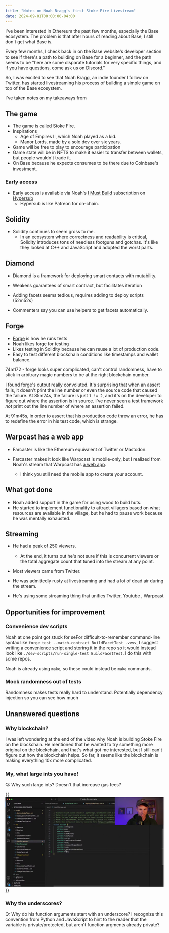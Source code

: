 ```yaml
---
title: "Notes on Noah Bragg's first Stoke Fire Livestream"
date: 2024-09-01T00:00:00-04:00
---
```


I've been interested in Ethereum the past few months, especially the Base ecosystem. The problem is that after hours of reading about Base, I still don't get what Base is.

Every few months, I check back in on the Base website's developer section to see if there's a path to building on Base for a beginner, and the path seems to be "here are some disparate tutorials for very specific things, and if you have questions, come ask us on Discord."

So, I was excited to see that Noah Bragg, an indie founder I follow on Twitter, has started livestreaming his process of building a simple game on top of the Base ecosystem.

I've taken notes on my takeaways from

## The game

- The game is called Stoke Fire.
- Inspirations
  - Age of Empires II, which Noah played as a kid.
  - Manor Lords, made by a solo dev over six years.
- Game will be free to play to encourage participation
- Game state will be in NFTS to make it easier to transfer between wallets, but people
  wouldn't trade it.
- On Base because he expects consumes to be there due to Coinbase's investment.

### Early access

- Early access is available via Noah's [I Must Build](https://www.hypersub.xyz/s/i-must-build-qytohm9l69s) subscription on [Hypersub](https://hypersub.xyz)
  - Hypersub is like Patreon for on-chain.

## Solidity

- Solidity continues to seem gross to me.
  - In an ecosystem where correctness and readability is critical, Solidity introduces tons of needless footguns and gotchas. It's like they looked at C++ and JavaScript and adopted the worst parts.

## Diamond

- Diamond is a framework for deploying smart contacts
  with mutability.

- Weakens guarantees of smart contract, but facilitates iteration
- Adding facets seems tedious, requires adding to deploy scripts (52m52s)

- Commenters say you can use helpers to get facets automatically.

## Forge

- [Forge](https://book.getfoundry.sh/reference/forge/forge) is how he runs tests
- Noah likes forge for testing
- Likes testing in Solidity because he can reuse a lot of production code.
- Easy to test different blockchain conditions like timestamps and wallet balance.

74m172 - forge looks super complicated, can't control randomness, have to stick in arbitrary magic numbers to be at the right blockchain number.

I found forge's output really convoluted. It's surprising that when an assert fails, it doesn't print the line number or even the source code that caused the failure. At 85m24s, the failure is just `1 != 2`, and it's on the developer to figure out where the assertion is in source. I've never seen a test framework _not_ print out the line number of where an assertion failed.

At 91m45s, in order to assert that his production code threw an error, he has to redefine the error in his test code, which is strange.

## Warpcast has a web app

- Farcaster is like the Ethereum equivalent of Twitter or Mastodon.
- Farcaster makes it look like Warpcast is mobile-only, but I realized from Noah's stream that Warpcast has [a web app](https://warpcast.com/).

  - I think you still need the mobile app to create your account.

## What got done

- Noah added support in the game for using wood to build huts.
- He started to implement functionality to attract villagers based on what resources are available in the village, but he had to pause work because he was mentally exhausted.

## Streaming

- He had a peak of 250 viewers.
  - At the end, it turns out he's not sure if this is concurrent viewers or the total aggregate count that tuned into the stream at any point.
- Most viewers came from Twitter.
- He was admittedly rusty at livestreaming and had a lot of dead air during the stream.

- He's using some streaming thing that unifies Twitter, Youtube , Warpcast

## Opportunities for improvement

### Convenience dev scripts

Noah at one point got stuck for seFor difficult-to-remember command-line syntax like `forge test --match-contract BuildFacetTest -vvvv`, I suggest writing a convenience script and storing it in the repo so it would instead look like `./dev-scripts/run-single-test BuildFacetTest`. I do this with some repos.

Noah is already using `make`, so these could instead be `make` commands.

### Mock randomness out of tests

Randomness makes tests really hard to understand. Potentially dependency injection so you can see how much

## Unanswered questions

### Why blockchain?

I was left wondering at the end of the video why Noah is building Stoke Fire on the blockchain. He mentioned that he wanted to try something more original on the blockchain, and that's what got me interested, but I still can't figure out how the blockchain helps. So far, it seems like the blockchain is making everything 10x more complicated.

### My, what large ints you have!

Q: Why such large ints? Doesn't that increase gas fees?

{{<img src="uint256.png">}}

### Why the underscores?

Q: Why do his function arguments start with an underscore? I recognize this convention from Python and JavaScript to hint to the reader that the variable is private/protected, but aren't function argments already private?
